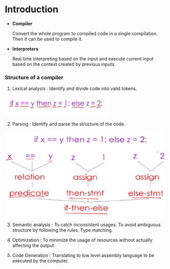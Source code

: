 # Introduction 
- **Compiler**

    Convert the whole program to compiled code in a single compilation. Then it can be used to compile it.
- **Interpreters**

    Real time interpreting based on the input and execute current input based on the context created by previous inputs.

### Structure of a compiler
1. Lexical analysis : Identify and divide code into valid tokens.

![Alt text](Docs/Lexing.png?raw=true "Syntax Tree")

2. Parsing : Identify and parse the structure of the code.

![Alt text](Docs/SyntaxTree.png?raw=true "Syntax Tree")

3. Semantic analysis : To catch inconsistent usages. To avoid ambiguous structure by following the rules. Type matching.

4. Optimization : To minimize the usage of resources without actually affecting the output.

5. Code Generation : Translating to low level assembly language to be executed by the computer.
